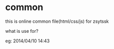common
======

this is online common file(html/css/js) for zsytssk

what is use for?

eg: 2014/04/10 14:43

